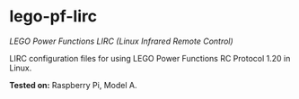 lego-pf-lirc
============
*LEGO Power Functions LIRC (Linux Infrared Remote Control)*

LIRC configuration files for using LEGO Power Functions RC Protocol 1.20 in Linux.

**Tested on:** Raspberry Pi, Model A.
